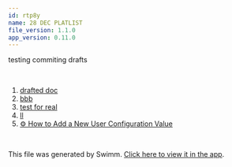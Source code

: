 ```yaml
---
id: rtp8y
name: 28 DEC PLATLIST
file_version: 1.1.0
app_version: 0.11.0
---
```


<!-- Intro - Do not remove this comment -->
testing commiting drafts

<br/>

<!-- Steps - Do not remove this comment -->
1. [drafted doc](drafted-doc.4x5wl.sw.md)
2. [bbb](bbb.5ugiz.sw.md)
3. [test for real](test-for-real.17ha0.sw.md)
4. [ll](ll.i6e18.sw.md)
5. [⚙️ How to Add a New User Configuration Value](how-to-add-a-new-user-configuration-value.l7pgh.sw.md)


<br/>

This file was generated by Swimm. [Click here to view it in the app](https://swimm-web-app.web.app/repos/Z2l0aHViJTNBJTNBdGVzdC1naXRodWItYXBwJTNBJTNBc3dpbW1pbw==/playlists/rtp8y).